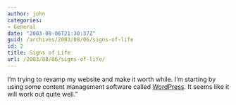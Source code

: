 ```yaml
---
author: john
categories:
- General
date: "2003-08-06T21:30:37Z"
guid: /archives/2003/08/06/signs-of-life
id: 2
title: Signs of Life
url: /2003/08/06/signs-of-life/
---
```


I&#8217;m trying to revamp my website and make it worth while. I&#8217;m starting by using some content management software called [WordPress](http://www.wordpress.org). It seems like it will work out quite well.&#8221;